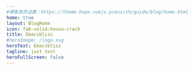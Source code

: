 ```yaml
---
#博客首页设置：https://theme-hope.vuejs.press/zh/guide/blog/home.html
home: true
layout: BlogHome
icon: fa6-solid:house-crack
title: Emacsbliss
#heroImage: /logo.svg
heroText: Emacsbliss
tagline: just test
heroFullScreen: false
---
```

